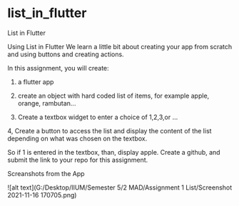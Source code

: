 # list_in_flutter

List in Flutter

Using List in Flutter
We learn a little bit about creating your app from scratch and using buttons and creating actions.

In this assignment, you will create:

1) a flutter app

2) create an object with hard coded list of items, for example apple, orange, rambutan...

3) Create a textbox widget to enter a choice of 1,2,3,or ...

4, Create a button to access the list and display the content of the list depending on what was chosen on the textbox.

So if 1 is entered in the textbox, than, display apple.
Create a github, and submit the link to your repo for this assignment.

Screanshots from the App

![alt text](G:/Desktop/IIUM/Semester 5/2 MAD/Assignment 1 List/Screenshot 2021-11-16 170705.png)
